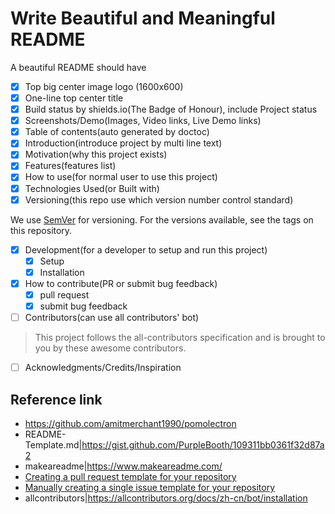 # Write Beautiful and Meaningful README
A beautiful README should have
- [x] Top big center image logo (1600x600)
- [x] One-line top center title
- [x] Build status by shields.io(The Badge of Honour), include Project status
- [x] Screenshots/Demo(Images, Video links, Live Demo links)
- [x] Table of contents(auto generated by doctoc)
- [x] Introduction(introduce project by multi line text)
- [x] Motivation(why this project exists)
- [x] Features(features list)
- [x] How to use(for normal user to use this project)
- [x] Technologies Used(or Built with)
- [x] Versioning(this repo use which version number control standard)

We use [SemVer](https://semver.org/lang/zh-CN/) for versioning. For the versions available, see the tags on this repository.

- [x] Development(for a developer to setup and run this project)
  - [x] Setup
  - [x] Installation 
- [x] How to contribute(PR or submit bug feedback)
  - [x] pull request 
  - [x] submit bug feedback
- [ ] Contributors(can use all contributors' bot)

>This project follows the all-contributors specification and is brought to you by these awesome contributors.

- [ ] Acknowledgments/Credits/Inspiration

## Reference link
- https://github.com/amitmerchant1990/pomolectron
- README-Template.md|https://gist.github.com/PurpleBooth/109311bb0361f32d87a2
- makeareadme|https://www.makeareadme.com/
- [Creating a pull request template for your repository](https://docs.github.com/en/free-pro-team@latest/github/building-a-strong-community/creating-a-pull-request-template-for-your-repository)
- [Manually creating a single issue template for your repository](https://docs.github.com/en/free-pro-team@latest/github/building-a-strong-community/manually-creating-a-single-issue-template-for-your-repository)
- allcontributors|https://allcontributors.org/docs/zh-cn/bot/installation
